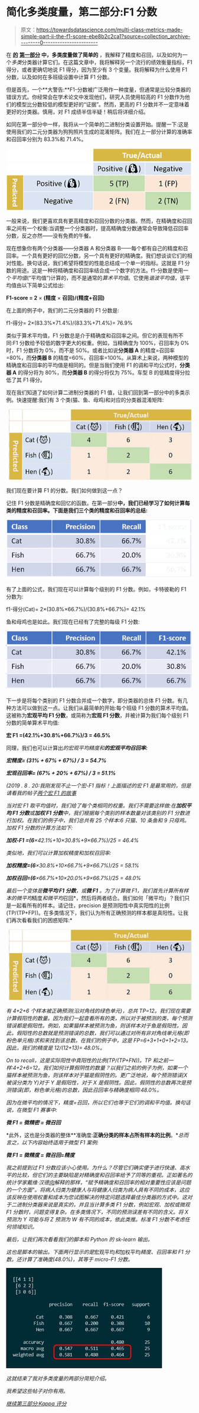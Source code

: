 # 简化多类度量，第二部分:F1 分数

> 原文：<https://towardsdatascience.com/multi-class-metrics-made-simple-part-ii-the-f1-score-ebe8b2c2ca1?source=collection_archive---------0----------------------->

在 [**的**](https://medium.com/@shmueli/multi-class-metrics-made-simple-part-i-precision-and-recall-9250280bddc2) **[**第一部分**](https://medium.com/@shmueli/multi-class-metrics-made-simple-part-i-precision-and-recall-9250280bddc2) 中，多类度量做了简单的** ，我解释了精度和召回，以及如何为一个*多类*分类器计算它们。在这篇文章中，我将解释另一个流行的绩效衡量指标，F1 得分，或者更确切地说 F1 得分，因为至少有 3 个变量。我将解释为什么使用 F1 分数，以及如何在多班级设置中计算 F1 分数。

但是首先，一个**大警告:**F1-分数被广泛用作一种度量，但通常是比较分类器的错误方式。你经常会在学术论文中发现他们，研究人员使用较高的 F1 分数作为他们的模型比分数较低的模型更好的“证据”。然而，更高的 F1 分数并不一定意味着更好的分类器。慎用，对 F1 成绩半信半疑！稍后将详细介绍。

如同在第一部分中一样，我将从一个简单的二进制分类设置开始。提醒一下:这是使用我们的二元分类器为狗狗照片生成的混淆矩阵。我们在上一部分计算的准确率和召回率分别为 83.3%和 71.4%。

![](img/11ae49d83812d2c1d9a3ed60b461e767.png)

一般来说，我们更喜欢具有更高精度和召回分数的分类器。然而，在精确度和召回率之间有一个权衡:当调整一个分类器时，提高精确度分数通常会导致降低召回率分数，反之亦然——没有免费的午餐。

现在想象你有两个分类器——分类器 A 和分类器 B——每个都有自己的精度和召回率。一个具有更好的回忆分数，另一个具有更好的精确度。我们想谈谈它们的相对性能。换句话说，我们希望将模型的性能总结成一个单一的指标。这就是 F1 分数的用途。这是一种将精确度和召回率结合成一个数字的方法。f1-分数是使用一个*平均值*(“平均值”)计算的，而不是通常的*算术平均值*。它使用*谐波平均值*，该平均值由以下简单公式给出:

**F1-score = 2** × **(精度** × **召回)/(精度+召回)**

在上面的例子中，我们的二元分类器的 F1 分数是:

f1-得分= 2×(83.3%×71.4%)/(83.3%+71.4%)= 76.9%

类似于算术平均值，F1 分数总是介于精确度和召回率之间。但它的表现有所不同:F1 分数给予较低的数字更大的权重。例如，当精确度为 100%，召回率为 0%时，F1 分数将为 0%，而不是 50%。或者比如说**分类器 A** 的精度=召回率=80%，而**分类器 B** 的精度=60%，召回率=100%。从算术上来说，两种模型的精确度和召回率的平均值是相同的。但是当我们使用 F1 的调和平均公式时，**分类器 A** 的得分将为 80%，而**分类器 B** 的得分将仅为 75%。车型 B 的低精度得分拉低了其 F1 得分。

现在我们知道了如何计算二进制分类器的 F1 值，让我们回到第一部分中的多类示例。快速提醒:我们有 3 个类(猫、鱼、母鸡)和对应的分类器混淆矩阵:

![](img/78c17e89fc37c517385995ef2af1f56f.png)

我们现在要计算 F1 的分数。我们如何做到这一点？

记住 F1 分数是精确度和回忆的函数。在第一部分**中，我们已经学习了如何计算每类的精度和召回率。下面是我们三个类的精度和召回率的总结:**

![](img/c3073a5aa00e5aa644f681ace5b6bd62.png)

有了上面的公式，我们现在可以计算每个级别的 F1 分数。例如，卡特彼勒的 F1 分数为:

f1-得分(Cat)= 2×(30.8%×66.7%)/(30.8%+66.7%)= 42.1%

鱼和母鸡也是如此。我们现在已经有了完整的每级 F1 分数:

![](img/e4774b35fca7a8c0e4f47b98902a8d9c.png)

下一步是将每个类别的 F1 分数合并成一个数字，即分类器的总体 F1 分数。有几种方法可以做到这一点。让我们从最简单的开始:每个班级 F1 分数的算术平均值。这被称为**宏观平均 F1 分数**，或简称为**宏观 F1 分数**，并被计算为我们每个级别 F1 分数的简单算术平均值:

**宏 F1 =(42.1%+30.8%+66.7%)/3 = 46.5%**

同理，我们也可以计算出*的宏观平均精度和**的宏观平均召回率:***

***宏精度= (31% + 67% + 67%) / 3 = 54.7%***

***宏观召回率= (67% + 20% + 67%) / 3 = 51.1%***

*(2019 . 8 . 20:我刚发现不止一个宏-F1 指标！上面描述的宏 F1 是最常用的，但是请看我的帖子[两个宏 F1 的故事](/a-tale-of-two-macro-f1s-8811ddcf8f04?source=your_stories_page---------------------------)*

*当对宏 F1 取平均值时，我们给了每个类相同的权重。我们不需要这样做:在**加权平均 F1 分数**或**加权 F1 分数**中，我们根据每个类别的样本数量对该类别的 F1 分数进行加权。在我们的例子中，我们总共有 25 个样本:6 只猫、10 条鱼和 9 只母鸡。加权 F1 分数的计算方法如下:*

***加权-F1 =(6**×42.1%+10×30.8%+9×66.7%)/25 = 46.4%*

*类似地，我们可以计算加权精度和加权召回率:*

***加权精度=(6**×30.8%+10×66.7%+9×66.7%)/25 = 58.1%*

***加权召回=(6**×66.7%+10×20.0%+9×66.7%)/25 = 48.0%*

*最后一个变体是**微平均 F1 分数**，或**微 F1** 。为了计算微 F1，我们首先计算所有样本的微平均*精度*和微平均*召回*，然后将两者结合。我们如何「微平均」？我们只是一起看所有的样本。请记住，precision 是预测阳性中真实阳性的比例(TP/(TP+FP))。在多类情况下，我们认为所有正确预测的样本都是真阳性。让我们再次看看我们的困惑矩阵:*

*![](img/78c17e89fc37c517385995ef2af1f56f.png)*

*有 4+2+6 个样本被正确预测(沿对角线的绿色单元)，总共 TP=12。我们现在需要计算假阳性的数量。因为我们一起查看所有的类，所以对于被预测的类，每个预测错误都是假阳性。例如，如果猫样本被预测为鱼，则该样本对于鱼是假阳性。因此，假阳性的总数就是预测错误的总数，我们可以通过对所有非对角线单元格(即粉色单元格)求和来找到该总数。在我们的例子中，这是 FP=6+3+1+0+1+2=13。因此，我们的精度是 12/(12+13)= 48.0%。*

*On to recall，这是实际阳性中真阳性的比例(TP/(TP+FN))。TP 和之前一样:4+2+6=12。我们如何计算假阴性的数量？以我们之前的例子为例，如果一个猫样本被预测为鱼，则该样本对于猫是假阴性的。更广泛地说，每个预测错误(X 被误分类为 Y)对于 Y 是假阳性，对于 X 是假阴性。因此，假阴性的总数再次是预测错误(即，粉色单元格)的总数，因此召回率与精确度相同:48.0%。*

*因为在微平均的情况下，精度=召回，所以它们也等于它们的调和平均值。换句话说，在微型 F1 赛事中:*

****微 F1* = *微精密* = *微召回****

*此外，这也是分类器的整体**准确度:**正确分类的样本占所有样本的比例**。**总而言之，以下内容始终适用于微型 F1 案例:*

****微 F1* = *微精度* = *微召回=精度****

*我之前提到过 F1 分数应该小心使用。为什么？尽管它们确实便于进行快速、高水平的比较，但它们的主要缺陷是对精确度和召回率给予了同等的重视。正如著名的统计学家戴维·汉德[向](https://app.dimensions.ai/details/publication/pub.1084928040)解释的那样，“赋予精确度和召回率的相对重要性应该是问题的一个方面”。将病人归类为健康人与将健康人归类为病人具有不同的成本，这应该反映在使用权重和成本为您试图解决的特定问题选择最佳分类器的方式中。这对于二进制分类器来说是真实的，并且当计算多类 F1 分数，例如宏观、加权或微观 F1 分数时，问题变得复杂。在多类情况下，不同的预测误差有不同的含义。将 X 预测为 Y 可能与将 Z 预测为 W 有不同的成本，依此类推。标准 F1 分数不考虑任何领域知识。*

*最后，让我们再次看看我们的脚本和 Python 的 sk-learn 输出。*

*这也是脚本的输出。下面两行显示的是*宏观平均*和*加权平均*精度、召回率和 F1 分数。还计算了准确度(48.0%)，其等于 micro-F1 分数。*

*![](img/382444f962375513cc8a02d0a1574909.png)*

*这就结束了我对多类度量的两部分简短介绍。*

*我希望这些帖子对你有用。*

*[继续第三部分:Kappa 评分](/multi-class-metrics-made-simple-the-kappa-score-aka-cohens-kappa-coefficient-bdea137af09c)*